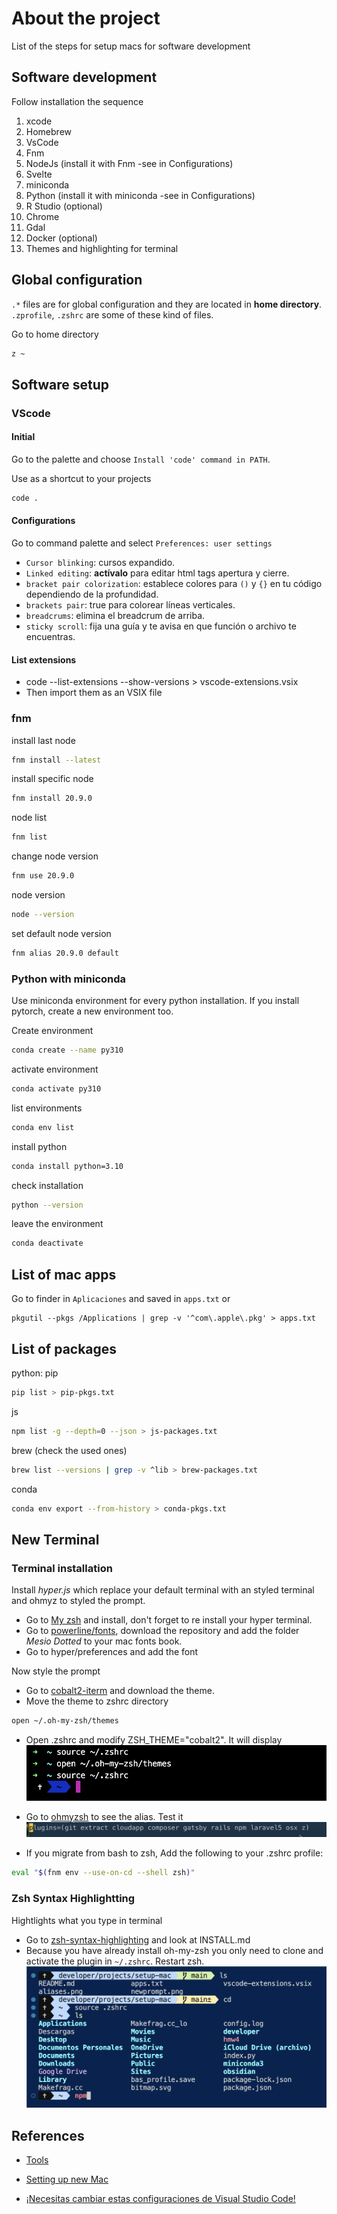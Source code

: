 # About the project
List of the steps for setup macs for software development 

## Software development
Follow installation the sequence
1. xcode
2. Homebrew
3. VsCode
4. Fnm
5. NodeJs (install it with Fnm -see in Configurations)
6. Svelte
7. miniconda
8. Python (install it with miniconda -see in Configurations)
9. R Studio (optional)
10. Chrome
11. Gdal
10. Docker (optional)
11. Themes and highlighting for terminal

## Global configuration
`.*` files are for global configuration and they are located in **home directory**. `.zprofile`, `.zshrc` are some of these kind of files.

Go to home directory
```sh
z ~
```

## Software setup
### VScode 
#### Initial
Go to the palette and choose `Install 'code' command in PATH`. 

Use as a shortcut to your projects
```sh
code .
``` 
#### Configurations
Go to command palette and select `Preferences: user settings` 
- `Cursor blinking`: cursos expandido.
- `Linked editing`: **actívalo** para editar html tags apertura y cierre.
- `bracket pair colorization`: establece colores para `()` y `{}` en tu código dependiendo de la profundidad.
- `brackets pair`: true para colorear líneas verticales.
- `breadcrums`: elimina el breadcrum de arriba.
- `sticky scroll`: fija una guía y te avisa en que función o archivo te encuentras.

#### List extensions
- code --list-extensions --show-versions > vscode-extensions.vsix
- Then import them as an VSIX file

### fnm
install last node
```sh
fnm install --latest
```
install specific node
```sh
fnm install 20.9.0
```
node list
```sh
fnm list
```
change node version
```sh
fnm use 20.9.0
```
node version
```sh
node --version
```
set default node version
```sh
fnm alias 20.9.0 default
```

### Python with miniconda
Use miniconda environment for every python installation. If you install pytorch, create a new environment too.

Create environment
```sh
conda create --name py310
```
activate environment
```sh
conda activate py310
```
list environments
```sh
conda env list
```
install python
```sh
conda install python=3.10
```
check installation
```sh
python --version
```
leave the environment
```sh
conda deactivate
```

## List of mac apps 
Go to finder in `Aplicaciones` and saved in `apps.txt` or
```
pkgutil --pkgs /Applications | grep -v '^com\.apple\.pkg' > apps.txt
```

## List of packages
python: pip
```sh
pip list > pip-pkgs.txt
```

js 
```sh
npm list -g --depth=0 --json > js-packages.txt
```

brew (check the used ones)
```sh
brew list --versions | grep -v ^lib > brew-packages.txt
```

conda
```sh
conda env export --from-history > conda-pkgs.txt
```

## New Terminal
### Terminal installation
Install *hyper.js* which replace your default terminal with an styled terminal and ohmyz to styled the prompt.

- Go to [My zsh](https://ohmyz.sh/) and install, don't forget to re install your hyper terminal.
- Go to [powerline/fonts](https://github.com/powerline/fonts), download the repository and add the folder *Mesio Dotted* to your mac fonts book.
- Go to hyper/preferences and add the font

 Now style the prompt
 - Go to [cobalt2-iterm](https://github.com/wesbos/Cobalt2-iterm) and download the theme.
 - Move the theme to zshrc directory
 ```sh
 open ~/.oh-my-zsh/themes
 ```
- Open .zshrc and modify ZSH_THEME="cobalt2". It will display
![](./images/newprompt.png)

- Go to [ohmyzsh](https://github.com/ohmyzsh/ohmyzsh/wiki)
to see the alias. Test it
![](./aliases.png)

- If you migrate from bash to zsh, Add the following to your .zshrc profile:
```zsh
eval "$(fnm env --use-on-cd --shell zsh)"
```

### Zsh Syntax Highlightting
Hightlights what you type in terminal
- Go to [zsh-syntax-highlighting](https://github.com/zsh-users/zsh-syntax-highlighting?tab=readme-ov-file) and look at INSTALL.md 
- Because you have already install oh-my-zsh you only need to clone and activate the plugin in `~/.zshrc`. Restart zsh.
![](./images/color-command.png)

## References
- [Tools](https://whitep4nth3r.com/blog/everything-i-install-and-set-up-on-a-new-macbook-as-a-web-developer/)

- [Setting up new Mac](https://www.youtube.com/watch?v=mmkDyV59nRo&t=250s)

- [¡Necesitas cambiar estas configuraciones de Visual Studio Code!](https://www.youtube.com/watch?v=uyEUVgNMvGI)


